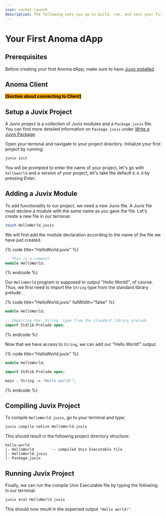 ```yaml
---
icon: rocket-launch
description: The following sets you up to build, run, and test your first Anoma dApp.
---
```


# Your First Anoma dApp

## Prerequisites

Before creating your first Anoma dApp, make sure to have [Juvix installed](../getting-started/install-juvix.md).

## Anoma Client

<mark style="background-color:orange;">**\[Section about connecting to Client]**</mark>

## Setup a Juvix Project

A Juvix project is a collection of Juvix modules and a `Package.juvix` file. You can find more detailed information on `Package.juvix` under [Write a Juvix Package](write-a-juvix-package.md).

Open your terminal and navigate to your project directory. Initialize your first project by running:

```bash
juvix init
```

You will be prompted to enter the name of your project, let's go with `helloworld` and a version of your project, let's take the default `0.0.0` by pressing _Enter_.

## Adding a Juvix Module

To add functionality to our project, we need a new Juvix file. A Juvix file must declare a module with the same name as you gave the file. Let's create a new file in our terminal:

```bash
touch HelloWorld.juvix
```

We will first add the module declaration according to the name of the file we have just created.

{% code title="HelloWorld.juvix" %}
```agda
-- This is a comment
module HelloWorld;
```
{% endcode %}

Our `HelloWorld` program is supposed to output "Hello World!", of course. Thus, we first need to import the `String` type from the standard library prelude.

{% code title="HelloWorld.juvix" fullWidth="false" %}
```agda
module HelloWorld;
    
-- Importing the `String` type from the standard library prelude
import Stdlib.Prelude open; 
```
{% endcode %}

Now that we have access to `String`, we can add our "Hello World!" output.

{% code title="HelloWorld.juvix" %}
```agda
module HelloWorld;

import Stdlib.Prelude open;

main : String := "Hello world!";
```
{% endcode %}

## Compiling Juvix Project

To compile `HelloWorld.juvix`, go to your terminal and type:

```bash
juvix compile native HelloWorld.juvix
```

This should result in the following project directory structure:

```
hello-world
|- HelloWorld        -- compiled Unix Executable file
|- HelloWorld.juvix
|- Package.juvix
```

## Running Juvix Project

Finally, we can run the compile Unix Executable file by typing the following in our terminal:

```bash
juvix eval HelloWorld.juvix
```

This should now result in the expected output `"Hello world!"`.
